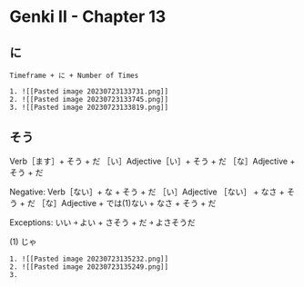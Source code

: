 # Genki II - Chapter 13
## に
```ad-summary
Timeframe + に + Number of Times
```
```ad-example
1. ![[Pasted image 20230723133731.png]]
2. ![[Pasted image 20230723133745.png]]
3. ![[Pasted image 20230723133819.png]]

```

## そう
Verb［ます］+ そう + だ
［い］Adjective［い］+ そう + だ
［な］Adjective + そう + だ

Negative:
Verb［ない］+ な + そう + だ
［い］Adjective ［ない］ + なさ + そう + だ
［な］Adjective + では(1)ない + なさ + そう + だ

Exceptions:
いい ￫ よい + さそう + だ ￫ よさそうだ

(1) じゃ
```ad-example
1. ![[Pasted image 20230723135232.png]]
2. ![[Pasted image 20230723135249.png]]
3. 
```